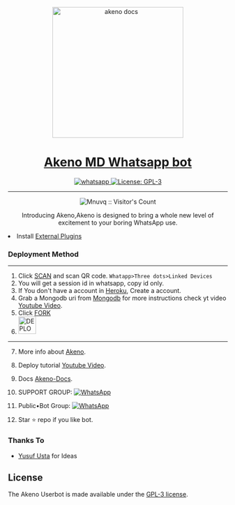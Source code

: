   
<p align="center">  
  <a href="https://citel.vercel.app/">
    <img alt="akeno docs" height="300" src="https://raw.githubusercontent.com/AkenoBot/Brandimages/main/logos/SocialLogo%201.png">
    <h1 align="center">Akeno MD Whatsapp bot</h1>
  </a>
</p>
   
<p align="center">

  <a aria-label="Join our chats" href="https://chat.whatsapp.com/Bl2F9UTVU4CBfZU6eVnrbCl" target="_blank">
    <img alt="whatsapp" src="https://img.shields.io/badge/Join Group-25D366?style=for-the-badge&logo=whatsapp&logoColor=white" />
  </a>
 
  <a aria-label="Akeno is free to use" href="https://github.com/Mnuvq/Akeno-Md/blob/main/LICENCE" target="_blank">
    <img alt="License: GPL-3" src="https://badges.frapsoft.com/os/gpl/gpl.png?v=103)](https://opensource.org/licenses/GPL-3.0/" target="_blank" />
  </a>
</p>


---

<p align="center"><img src="https://profile-counter.glitch.me/{Mnuvq}/count.svg" alt="Mnuvq :: Visitor's Count" /></p>

  <p align="center"> Introducing Akeno,Akeno is designed to bring a whole new level of excitement to your boring WhatsApp use. </p

- Install [External Plugins](https://github.com/Mnuvq/Akeno-Plugins)
### Deployment Method
---
1. Click [SCAN](https://akenobot.herokuapp.com/session) and scan QR code. `Whatapp>Three dots>Linked Devices`
2. You will get a session id in whatsapp, copy id only.
3. If You don't have a account in [Heroku](https://signup.heroku.com/), Create a account.
4.  Grab a Mongodb uri from [Mongodb](https://signup.mongodb.com) for more instructions check yt video [Youtube Video](https://youtu.be/4u0uv3IiAAc).
5. Click [FORK](https://github.com/Mnuvq/Akeno-MD/fork)
6.  <a href="https://akenobot.herokuapp.com/deploy">
    <img alt="DEPLOY on Heroku" height="40" src="https://www.herokucdn.com/deploy/button.svg">
  </a>
  
---
7. More info about [Akeno](https://akenobot.herokuapp.com/).
8. Deploy tutorial [Youtube Video](https://www.youtube.com/watch?v=7YWI50BDO5o).
9. Docs [Akeno-Docs](https://citel.vercel.app/).

10. SUPPORT GROUP: <a href="https://chat.whatsapp.com/Bl2F9UTVU4CBfZU6eVnrbCl"><img alt="WhatsApp" src="https://camo.githubusercontent.com/2157131829ac512183ee8f8b6c6f803688a4cc66a2e686602844e80478401a7c/68747470733a2f2f696d672e736869656c64732e696f2f62616467652f4a6f696e2047726f75702d3235443336363f7374796c653d666f722d7468652d6261646765266c6f676f3d7768617473617070266c6f676f436f6c6f723d7768697465"/></a>

11. Public•Bot Group: <a href="https://chat.whatsapp.com/KWWFhiP1yNn2Sc9TDZpHXJ"><img alt="WhatsApp" src="https://camo.githubusercontent.com/2157131829ac512183ee8f8b6c6f803688a4cc66a2e686602844e80478401a7c/68747470733a2f2f696d672e736869656c64732e696f2f62616467652f4a6f696e2047726f75702d3235443336363f7374796c653d666f722d7468652d6261646765266c6f676f3d7768617473617070266c6f676f436f6c6f723d7768697465"/></a>
12. Star ⭐ repo if you like bot.

### Thanks To

- [Yusuf Usta](https://github.com/yusufusta) for Ideas

## License

The Akeno Userbot is made available under the [GPL-3 license](https://github.com/Mnuvq/Akeno-Md/blob/main/LICENCE). 
